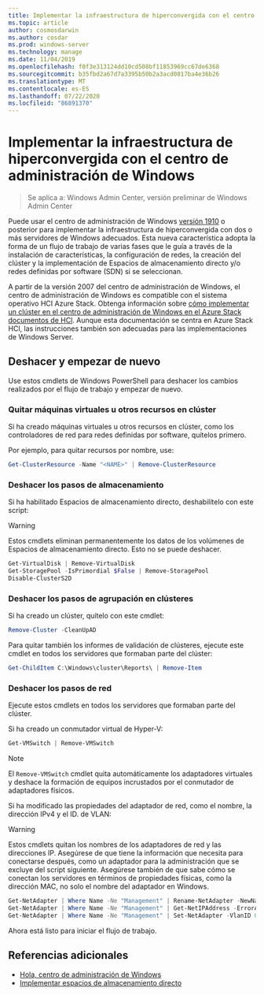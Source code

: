 ```yaml
---
title: Implementar la infraestructura de hiperconvergida con el centro de administración de Windows
ms.topic: article
author: cosmosdarwin
ms.author: cosdar
ms.prod: windows-server
ms.technology: manage
ms.date: 11/04/2019
ms.openlocfilehash: f0f3e313124dd10cd508bf11853969cc67de6368
ms.sourcegitcommit: b35fbd2a67d7a3395b50b2a3acd0817ba4e36b26
ms.translationtype: MT
ms.contentlocale: es-ES
ms.lasthandoff: 07/22/2020
ms.locfileid: "86891370"
---
```

# <a name="deploy-hyperconverged-infrastructure-with-windows-admin-center"></a>Implementar la infraestructura de hiperconvergida con el centro de administración de Windows

> Se aplica a: Windows Admin Center, versión preliminar de Windows Admin Center

Puede usar el centro de administración de Windows [versión 1910](https://docs.microsoft.com/windows-server/manage/windows-admin-center/understand/windows-admin-center) o posterior para implementar la infraestructura de hiperconvergida con dos o más servidores de Windows adecuados. Esta nueva característica adopta la forma de un flujo de trabajo de varias fases que le guía a través de la instalación de características, la configuración de redes, la creación del clúster y la implementación de Espacios de almacenamiento directo y/o redes definidas por software (SDN) si se seleccionan.

A partir de la versión 2007 del centro de administración de Windows, el centro de administración de Windows es compatible con el sistema operativo HCI Azure Stack. Obtenga información sobre [cómo implementar un clúster en el centro de administración de Windows en el Azure Stack documentos de HCl](https://docs.microsoft.com/azure-stack/hci/getting-started). Aunque esta documentación se centra en Azure Stack HCl, las instrucciones también son adecuadas para las implementaciones de Windows Server. 

## <a name="undo-and-start-over"></a>Deshacer y empezar de nuevo

Use estos cmdlets de Windows PowerShell para deshacer los cambios realizados por el flujo de trabajo y empezar de nuevo.

### <a name="remove-virtual-machines-or-other-clustered-resources"></a>Quitar máquinas virtuales u otros recursos en clúster

Si ha creado máquinas virtuales u otros recursos en clúster, como los controladores de red para redes definidas por software, quítelos primero.

Por ejemplo, para quitar recursos por nombre, use:

```PowerShell
Get-ClusterResource -Name "<NAME>" | Remove-ClusterResource
```

### <a name="undo-the-storage-steps"></a>Deshacer los pasos de almacenamiento

Si ha habilitado Espacios de almacenamiento directo, deshabilítelo con este script:

> [!Warning]
> Estos cmdlets eliminan permanentemente los datos de los volúmenes de Espacios de almacenamiento directo. Esto no se puede deshacer.

```PowerShell
Get-VirtualDisk | Remove-VirtualDisk
Get-StoragePool -IsPrimordial $False | Remove-StoragePool
Disable-ClusterS2D
```

### <a name="undo-the-clustering-steps"></a>Deshacer los pasos de agrupación en clústeres

Si ha creado un clúster, quítelo con este cmdlet:

```PowerShell
Remove-Cluster -CleanUpAD
```

Para quitar también los informes de validación de clústeres, ejecute este cmdlet en todos los servidores que formaban parte del clúster:

```PowerShell
Get-ChildItem C:\Windows\cluster\Reports\ | Remove-Item
```

### <a name="undo-the-networking-steps"></a>Deshacer los pasos de red

Ejecute estos cmdlets en todos los servidores que formaban parte del clúster.

Si ha creado un conmutador virtual de Hyper-V:

```PowerShell
Get-VMSwitch | Remove-VMSwitch
```

> [!Note]
> El `Remove-VMSwitch` cmdlet quita automáticamente los adaptadores virtuales y deshace la formación de equipos incrustados por el conmutador de adaptadores físicos.

Si ha modificado las propiedades del adaptador de red, como el nombre, la dirección IPv4 y el ID. de VLAN:

> [!Warning]
> Estos cmdlets quitan los nombres de los adaptadores de red y las direcciones IP. Asegúrese de que tiene la información que necesita para conectarse después, como un adaptador para la administración que se excluye del script siguiente. Asegúrese también de que sabe cómo se conectan los servidores en términos de propiedades físicas, como la dirección MAC, no solo el nombre del adaptador en Windows.

```PowerShell
Get-NetAdapter | Where Name -Ne "Management" | Rename-NetAdapter -NewName $(Get-Random)
Get-NetAdapter | Where Name -Ne "Management" | Get-NetIPAddress -ErrorAction SilentlyContinue | Where AddressFamily -Eq IPv4 | Remove-NetIPAddress
Get-NetAdapter | Where Name -Ne "Management" | Set-NetAdapter -VlanID 0
```

Ahora está listo para iniciar el flujo de trabajo.

## <a name="additional-references"></a>Referencias adicionales

- [Hola, centro de administración de Windows](https://docs.microsoft.com/windows-server/manage/windows-admin-center/understand/windows-admin-center)
- [Implementar espacios de almacenamiento directo](https://docs.microsoft.com/windows-server/storage/storage-spaces/deploy-storage-spaces-direct)
